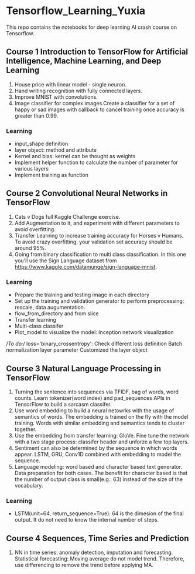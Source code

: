 # Tensorflow_Learning_Yuxia
This repo contains the notebooks for deep learning AI crash course on Tensorflow.

## Course 1 Introduction to TensorFlow for Artificial Intelligence, Machine Learning, and Deep Learning
1. House price with linear model - single neuron. 
2. Hand writing recognition with fully connected layers.
3. Improve MNIST with convolutions.
4. Image classifier for complex images.Create a classifier for a set of happy or sad images with callback to cancel training once accuracy is greater than 0.99.

### Learning
* input_shape definition
* layer object: method and attribute
* Kernel and bias: kernel can be thought as weights
* Implement helper function to calculate the number of parameter for various layers
* Implement training as function


## Course 2 Convolutional Neural Networks in TensorFlow
1. Cats v Dogs full Kaggle Challenge exercise. 
2. Add Augmentation to it, and experiment with different parameters to avoid overfitting. 
3. Transfer Learning to increase training accuracy for Horses v Humans. To avoid crazy overfitting, your validation set accuracy should be around 95%. 
4. Going from binary classification to multi class classification. In this one you'll use the Sign Language dataset from https://www.kaggle.com/datamunge/sign-language-mnist.

### Learning
* Prepare the training and testing image in each directory
* Set up the training and validation generator to perform preprocessing: rescale, data augumentation.
* flow_from_directory and from slice
* Transfer learning
* Multi-class classifer
* Plot_model to visualize the model: Inception network visualization

/*To do:*/
loss='binary_crossentropy': Check different loss definition
Batch normalization layer parameter 
Customized the layer object


## Course 3 Natural Language Processing in TensorFlow
1. Turning the sentence into sequences via TFIDF, bag of words, word counts. Learn tokenizer(word index) and pad_sequences APIs in TensorFlow to build a sarcasm classifer. 
2. Use word embedding to build a neural netowrks with the usage of semantics of words. The embedding is trained on the fly with the model training. Words with similar embedding and semantics tends to cluster together.
3. Use the embedding from transfer learning: GloVe. Fine tune the network with a two stage process: classifer header and unforze a few top layers. 
4. Sentiment can also be determined by the sequence in which words appear. LSTM, GRU, Conv1D combined with embedding to model the sequence. 
5. Language modeling: word based and character based text generator. Data preparation for both cases. The benefit for character based is that the number of output class is small(e.g.: 63) instead of the size of the vocabulary. 

### Learning
* LSTM(unit=64, return_sequence=True): 64 is the dimesion of the final output. It do not need to know the internal number of steps. 

## Course 4 Sequences, Time Series and Prediction
1. NN in time series: anomaly detection, imputation and forecasting. Statistical forecasting: Moving average do not model trend. Therefore, use differencing to remove the trend before applying MA. 
